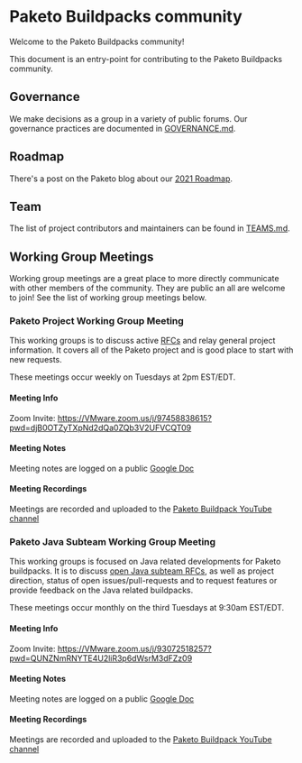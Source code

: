 # Paketo Buildpacks community

Welcome to the Paketo Buildpacks community!

This document is an entry-point for contributing to the Paketo Buildpacks community.

## Governance
We make decisions as a group in a variety of public forums. Our governance practices are documented in [GOVERNANCE.md](GOVERNANCE.md).



## Roadmap
There's a post on the Paketo blog about our [2021 Roadmap](https://blog.paketo.io/posts/2021-roadmap).



## Team
The list of project contributors and maintainers can be found in [TEAMS.md](TEAMS.md).



## Working Group Meetings

Working group meetings are a great place to more directly communicate with other members of the community. They are public an all are welcome to join! See the list of working group meetings below.

### Paketo Project Working Group Meeting

This working groups is to discuss active [RFCs](https://github.com/paketo-buildpacks/rfcs) and relay general project information. It covers all of the Paketo project and is good place to start with new requests.

These meetings occur weekly on Tuesdays at 2pm EST/EDT.

#### Meeting Info

Zoom Invite: https://VMware.zoom.us/j/97458838615?pwd=djB0OTZyTXpNd2dQa0ZQb3V2UFVCQT09

#### Meeting Notes

Meeting notes are logged on a public [Google Doc](https://docs.google.com/document/d/1V1jtZmjpivMsWdoYOrGlaK4exoIezn2r4Lf3XcPxduQ/view)

#### Meeting Recordings

Meetings are recorded and uploaded to the [Paketo Buildpack YouTube channel](https://www.youtube.com/channel/UCqKo-ctDN1dkF25yOtbTZeQ) 

### Paketo Java Subteam Working Group Meeting

This working groups is focused on Java related developments for Paketo buildpacks. It is to discuss [open Java subteam RFCs](https://github.com/paketo-buildpacks/rfcs/pulls?q=is%3Apr+is%3Aopen+label%3Ateam%2Fjava+), as well as project direction, status of open issues/pull-requests and to request features or provide feedback on the Java related buildpacks.

These meetings occur monthly on the third Tuesdays at 9:30am EST/EDT.

#### Meeting Info

Zoom Invite: https://VMware.zoom.us/j/93072518257?pwd=QUNZNmRNYTE4U2liR3p6dWsrM3dFZz09

#### Meeting Notes

Meeting notes are logged on a public [Google Doc](https://docs.google.com/document/d/1lmHtS_LVsmtkNOiT-wWmV03V8PO1YZ0roNqLZPATOmQ/edit)

#### Meeting Recordings

Meetings are recorded and uploaded to the [Paketo Buildpack YouTube channel](https://www.youtube.com/channel/UCqKo-ctDN1dkF25yOtbTZeQ)
